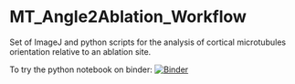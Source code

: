 # MT_Angle2Ablation_Workflow
Set of ImageJ and python scripts for the analysis of cortical microtubules orientation relative to an ablation site.

To try the python notebook on binder: 
[![Binder](https://mybinder.org/badge_logo.svg)](https://mybinder.org/v2/gh/VergerLab/MT_Angle2Ablation_Workflow/master)
